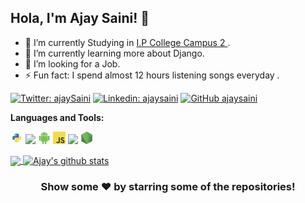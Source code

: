 ## Hola, I'm Ajay Saini! 👋




- 🔭 I’m currently Studying in  [I.P College Campus 2 ](http://ipcollegebsr.org/new/index.html).
- 🌱 I’m currently learning more about Django.
- 🤔 I’m looking for a Job.
- ⚡ Fun fact: I spend almost 12 hours listening songs everyday .

[![Twitter: ajaySaini](https://img.shields.io/twitter/follow/Sasta_En_gineeR?style=social)](https://twitter.com/Sasta_En_gineeR)
[![Linkedin: ajaysaini](https://img.shields.io/badge/-ajay-sainiblue?style=flat-square&logo=Linkedin&logoColor=white&link=https://www.linkedin.com/in/ajay-saini-18b7391a0/)](https://www.linkedin.com/in/ajay-saini-18b7391a0/)
[![GitHub ajaysaini](https://img.shields.io/github/followers/ajaysaini1999?label=follow&style=social)](https://github.com/AjaySaini1999)


**Languages and Tools:**  

<code><img height="20" src="https://raw.githubusercontent.com/github/explore/80688e429a7d4ef2fca1e82350fe8e3517d3494d/topics/python/python.png"></code>
<code><img height="20" src="https://raw.githubusercontent.com/github/explore/80688e429a7d4ef2fca1e82350fe8e3517d3494d/topics/django/djaango.png"></code>
<code><img height="20" src="https://raw.githubusercontent.com/github/explore/80688e429a7d4ef2fca1e82350fe8e3517d3494d/topics/android/android.png"></code>
<code><img height="20" src="https://raw.githubusercontent.com/github/explore/80688e429a7d4ef2fca1e82350fe8e3517d3494d/topics/javascript/javascript.png"></code>
<code><img height="20" src="https://raw.githubusercontent.com/github/explore/80688e429a7d4ef2fca1e82350fe8e3517d3494d/topics/c++/c++.png"></code>
<code><img height="20" src="https://raw.githubusercontent.com/github/explore/80688e429a7d4ef2fca1e82350fe8e3517d3494d/topics/nodejs/nodejs.png"></code>    

<a href="https://github.com/AjaySaini1999">
  <img align="center" src="https://github-readme-stats.vercel.app/api/top-langs/?username=AjaySaini1999&theme=light&hide_langs_below=1" />
</a>
<a href="https://github.com/AjaySaini1999">
 <img align="center" src="https://github-readme-stats.vercel.app/api?username=AjaySaini1999&show_icons=true&theme=light&line_height=27" alt="Ajay's github stats"/>
</a>



<div align="center">

### Show some ❤️ by starring some of the repositories!

</div>


